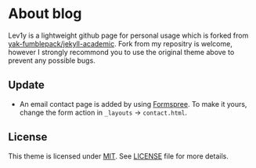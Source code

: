 # About blog

Lev1y is a lightweight github page for personal usage which is forked from [yak-fumblepack/jekyll-academic](https://github.com/yak-fumblepack/jekyll-academic). Fork from my repositry is welcome, however I strongly recommond you to use the original theme above to prevent any possible bugs.

## Update

- An email contact page is added by using [Formspree](https://formspree.io/). To make it yours, change the form action in `_layouts` $\rightarrow$ `contact.html`.

## License

This theme is licensed under [MIT](https://opensource.org/licenses/MIT). See [LICENSE](https://github.com/yak-fumblepack/jekyll-academic/blob/master/LICENSE.txt) file for more details.

